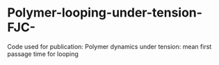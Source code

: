 # Polymer-looping-under-tension-FJC-
Code used for publication: Polymer dynamics under tension: mean first passage time for looping

